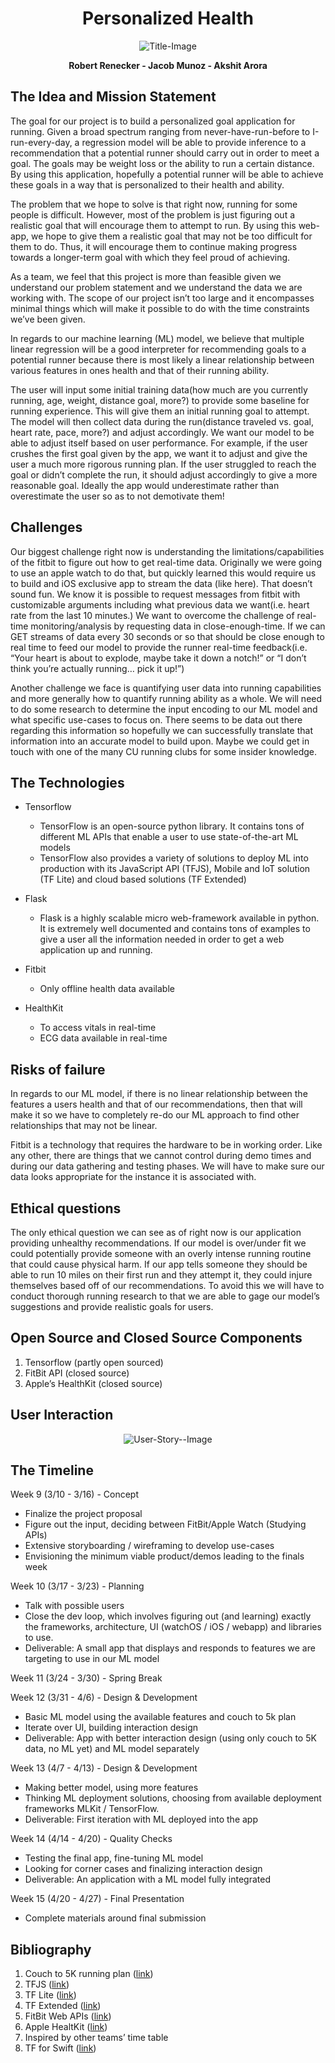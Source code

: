 
<h1 align="center"> Personalized Health </h1>
<p align="center">
  <img src="objects/images/readme1.jpg" alt="Title-Image" />
</p>

<p align="center">
 <b>Robert Renecker - Jacob Munoz - Akshit Arora</b>
</p>

## The Idea and Mission Statement

The goal for our project is to build a personalized goal application for running. Given a broad spectrum ranging from never-have-run-before to I-run-every-day, a regression model will be able to provide inference to a recommendation that a potential runner should carry out in order to meet a goal. The goals may be weight loss or the ability to run a certain distance. By using this application, hopefully a potential runner will be able to achieve these goals in a way that is personalized to their health and ability.

The problem that we hope to solve is that right now, running for some people is difficult. However, most of the problem is just figuring out a realistic goal that will encourage them to attempt to run. By using this web-app, we hope to give them a realistic goal that may not be too difficult for them to do. Thus, it will encourage them to continue making progress towards a longer-term goal with which they feel proud of achieving.

As a team, we feel that this project is more than feasible given we understand our problem statement and we understand the data we are working with. The scope of our project isn’t too large and it encompasses minimal things which will make it possible to do with the time constraints we’ve been given.

In regards to our machine learning (ML) model, we believe that multiple linear regression will be a good interpreter for recommending goals to a potential runner because there is most likely a linear relationship between various features in ones health and that of their running ability.

The user will input some initial training data(how much are you currently running, age, weight, distance goal, more?) to provide some baseline for running experience. This will give them an initial running goal to attempt. The model will then collect data during the run(distance traveled vs. goal, heart rate, pace, more?) and adjust accordingly. We want our model to be able to adjust itself based on user performance. For example, if the user crushes the first goal given by the app, we want it to adjust and give the user a much more rigorous running plan. If the user struggled to reach the goal or didn’t complete the run, it should adjust accordingly to give a more reasonable goal. Ideally the app would underestimate rather than overestimate the user so as to not demotivate them!

## Challenges

Our biggest challenge right now is understanding the limitations/capabilities of the fitbit to figure out how to get real-time data. Originally we were going to use an apple watch to do that, but quickly learned this would require us to build and iOS exclusive app to stream the data (like here). That doesn’t sound fun. We know it is possible to request messages from fitbit with customizable arguments including what previous data we want(i.e. heart rate from the last 10 minutes.) We want to overcome the challenge of real-time monitoring/analysis by requesting data in close-enough-time. If we can GET streams of data every 30 seconds or so that should be close enough to real time to feed our model to provide the runner real-time feedback(i.e. “Your heart is about to explode, maybe take it down a notch!” or “I don’t think you’re actually running… pick it up!”)

Another challenge we face is quantifying user data into running capabilities and more generally how to quantify running ability as a whole. We will need to do some research to determine the input encoding to our ML model and what specific use-cases to focus on. There seems to be data out there regarding this information so hopefully we can successfully translate that information into an accurate model to build upon. Maybe we could get in touch with one of the many CU running clubs for some insider knowledge.

## The Technologies
- Tensorflow
  - TensorFlow is an open-source python library. It contains tons of different ML APIs that enable a user to use state-of-the-art ML models
  - TensorFlow also provides a variety of solutions to deploy ML into production with its JavaScript API (TFJS), Mobile and IoT solution (TF Lite) and cloud based solutions (TF Extended)

- Flask
  - Flask is a highly scalable micro web-framework available in python. It is extremely well documented and contains tons of examples to give a user all the information needed in order to get a web application up and running.
- Fitbit
  - Only offline health data available
- HealthKit
  - To access vitals in real-time
  - ECG data available in real-time

## Risks of failure

In regards to our ML model, if there is no linear relationship between the features a users health and that of our recommendations, then that will make it so we have to completely re-do our ML approach to find other relationships that may not be linear.

Fitbit is a technology that requires the hardware to be in working order. Like any other, there are things that we cannot control during demo times and during our data gathering and testing phases. We will have to make sure our data looks appropriate for the instance it is associated with.

## Ethical questions

The only ethical question we can see as of right now is our application providing unhealthy recommendations. If our model is over/under fit we could potentially provide someone with an overly intense running routine that could cause physical harm. If our app tells someone they should be able to run 10 miles on their first run and they attempt it, they could injure themselves based off of our recommendations. To avoid this we will have to conduct thorough running research to that we are able to gage our model’s suggestions and provide realistic goals for users.

## Open Source and Closed Source Components
1. Tensorflow (partly open sourced)
2. FitBit API (closed source)
3. Apple’s HealthKit (closed source)

## User Interaction
<p align="center">
  <img src="objects/images/Personalized_Health_User_Story_1.png" alt="User-Story--Image" />
</p>

## The Timeline

Week 9 (3/10 - 3/16) - Concept
- Finalize the project proposal
- Figure out the input, deciding between FitBit/Apple Watch (Studying APIs)
- Extensive storyboarding / wireframing to develop use-cases
- Envisioning the minimum viable product/demos leading to the finals week

Week 10 (3/17 - 3/23) - Planning
- Talk with possible users
- Close the dev loop, which involves figuring out (and learning) exactly the frameworks, architecture, UI (watchOS / iOS / webapp) and libraries to use.
- Deliverable: A small app that displays and responds to features we are targeting to use in our ML model

Week 11 (3/24 - 3/30) - Spring Break

Week 12 (3/31 - 4/6) - Design & Development
- Basic ML model using the available features and couch to 5k plan
- Iterate over UI, building interaction design
- Deliverable: App with better interaction design (using only couch to 5K data, no ML yet) and ML model separately

Week 13 (4/7 - 4/13) - Design & Development
- Making better model, using more features
- Thinking ML deployment solutions, choosing from available deployment frameworks MLKit / TensorFlow.
- Deliverable: First iteration with ML deployed into the app

Week 14 (4/14 - 4/20) - Quality Checks
- Testing the final app, fine-tuning ML model
- Looking for corner cases and finalizing interaction design
- Deliverable: An application with a ML model fully integrated

Week 15 (4/20 - 4/27) - Final Presentation
- Complete materials around final submission

## Bibliography

1. Couch to 5K running plan ([link](https://crcphp.arizona.edu/sites/default/files/images/Couch-to-5k%20Running%20Plan.pdf))
2. TFJS ([link](https://www.tensorflow.org/js))
3. TF Lite ([link](https://www.tensorflow.org/lite))
4. TF Extended ([link](https://www.tensorflow.org/tfx))
5. FitBit Web APIs ([link](https://dev.fitbit.com/build/reference/web-api/))
6. Apple HealtKit ([link](https://developer.apple.com/healthkit/))
7. Inspired by other teams’ time table
8. TF for Swift ([link](https://www.tensorflow.org/swift))
